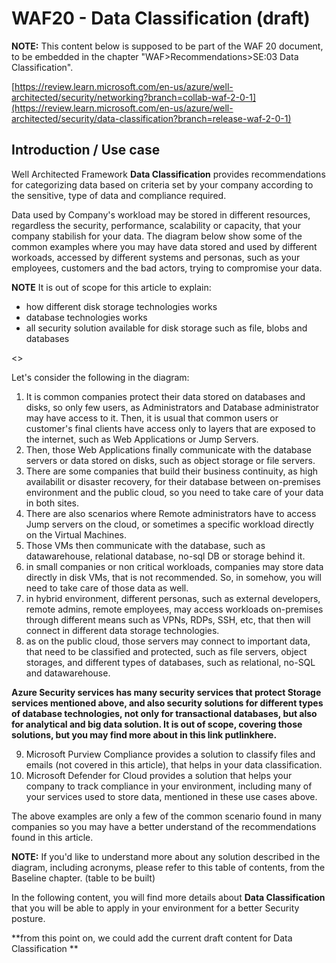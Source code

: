 # WAF20 - Data Classification (draft)

**NOTE:** 
This content below is supposed to be part of the WAF 20 document, to be embedded in the chapter "WAF>Recommendations>SE:03 Data Classification".

[https://review.learn.microsoft.com/en-us/azure/well-architected/security/networking?branch=collab-waf-2-0-1](https://review.learn.microsoft.com/en-us/azure/well-architected/security/data-classification?branch=release-waf-2-0-1)

## Introduction / Use case

Well Architected Framework **Data Classification** provides recommendations for categorizing data based on criteria set by your company according to the sensitive, type of data and compliance required.

Data used by Company's workload may be stored in different resources, regardless the security, performance, scalability or capacity, that your company stabilish for your data.
The diagram below show some of the common examples where you may have data stored and used by different workoads, accessed by different systems and personas, such as your employees, customers and the bad actors, trying to compromise your data.

**NOTE**
It is out of scope for this article to explain:
- how different disk storage technologies works
- database technologies works
- all security solution available for disk storage such as file, blobs and databases

<<diagram image goes here>>

Let's consider the following in the diagram:

1. It is common companies protect their data stored on databases and disks, so only few users, as Administrators and Database administrator may have access to it. Then, it is usual that common users or customer's final clients have access only to layers that are exposed to the internet, such as Web Applications or Jump Servers.
2. Then, those Web Applications finally communicate with the database servers or data stored on disks, such as object storage or file servers.
3. There are some companies that build their business continuity, as high availabilit or disaster recovery, for their database between on-premises environment and the public cloud, so you need to take care of your data in both sites.
4. There are also scenarios where Remote administrators have to access Jump servers on the cloud, or sometimes a specific workload directly on the Virtual Machines.
5. Those VMs then communicate with the database, such as datawarehouse, relational database, no-sql DB or storage behind it.
6. in small companies or non critical workloads, companies may store data directly in disk VMs, that is not recommended. So, in somehow, you will need to take care of those data as well.
7. in hybrid environment, different personas, such as external developers, remote admins, remote employees, may access workloads on-premises through different means such as VPNs, RDPs, SSH, etc, that then will connect in different data storage technologies.
8. as on the public cloud, those servers may connect to important data, that need to be classified and protected, such as file servers, object storages, and different types of databases, such as relational, no-SQL and datawarehouse.

**Azure Security services has many security services that protect Storage services mentioned above, and also security solutions for different types of database technologies, not only for transactional databases, but also for analytical and big data solution. It is out of scope, covering those solutions, but you may find more about in this link **putlinkhere**.**

9. Microsoft Purview Compliance provides a solution to classify files and emails (not covered in this article), that helps in your data classification.
10. Microsoft Defender for Cloud provides a solution that helps your company to track compliance in your environment, including many of your services used to store data, mentioned in these use cases above.

The above examples are only a few of the common scenario found in many companies so you may have a better understand of the recommendations found in this article.

**NOTE:**
If you'd like to understand more about any solution described in the diagram, including acronyms, please refer to this table of contents, from the Baseline chapter.
(table to be built)

In the following content, you will find more details about **Data Classification** that you will be able to apply in your environment for a better Security posture.

**from this point on, we could add the current draft content for Data Classification **
